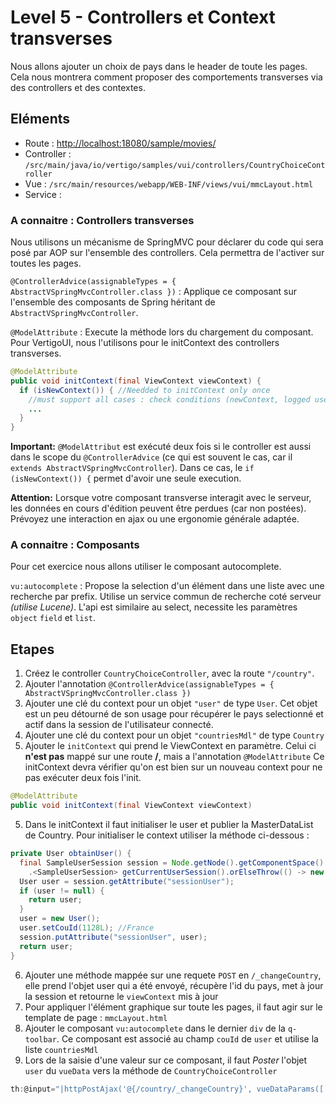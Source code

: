 # Level 5 - Controllers et Context transverses

Nous allons ajouter un choix de pays dans le header de toute les pages.
Cela nous montrera comment proposer des comportements transverses via des controllers et des contextes.

## Eléments

- Route : [http://localhost:18080/sample/movies/](http://localhost:18080/sample/movies/)
- Controller : `/src/main/java/io/vertigo/samples/vui/controllers/CountryChoiceController`
- Vue : `/src/main/resources/webapp/WEB-INF/views/vui/mmcLayout.html`
- Service : 


### A connaitre : Controllers transverses

Nous utilisons un mécanisme de SpringMVC pour déclarer du code qui sera posé par AOP sur l'ensemble des controllers. 
Cela permettra de l'activer sur toutes les pages.

`@ControllerAdvice(assignableTypes = { AbstractVSpringMvcController.class })` : Applique ce composant sur l'ensemble des composants de Spring héritant de `AbstractVSpringMvcController`.

`@ModelAttribute` : Execute la méthode lors du chargement du composant. Pour VertigoUI, nous l'utilisons pour le initContext des controllers transverses.
```Java
@ModelAttribute
public void initContext(final ViewContext viewContext) {
  if (isNewContext()) { //Needded to initContext only once
    //must support all cases : check conditions (newContext, logged user, etc..)
    ...
  }
}
```

**Important:** `@ModelAttribut` est exécuté deux fois si le controller est aussi dans le scope du `@ControllerAdvice` (ce qui est souvent le cas, car il `extends AbstractVSpringMvcController`). Dans ce cas, le `if (isNewContext()) {` permet d'avoir une seule execution.

**Attention:** Lorsque votre composant transverse interagit avec le serveur, les données en cours d'édition peuvent être perdues (car non postées).
Prévoyez une interaction en ajax ou une ergonomie générale adaptée.


### A connaitre : Composants

Pour cet exercice nous allons utiliser le composant autocomplete.

`vu:autocomplete` : Propose la selection d'un élément dans une liste avec une recherche par prefix. Utilise un service commun de recherche coté serveur *(utilise Lucene)*. L'api est similaire au select, necessite les paramètres `object` `field` et `list`.


## Etapes

1. Créez le controller `CountryChoiceController`, avec la route `"/country"`.
2. Ajouter l'annotation `@ControllerAdvice(assignableTypes = { AbstractVSpringMvcController.class })`
3. Ajouter une clé du context pour un objet `"user"` de type `User`. Cet objet est un peu détourné de son usage pour récupérer le pays selectionné et actif dans la session de l'utilisateur connecté.
3. Ajouter une clé du context pour un objet `"countriesMdl"` de type `Country`
4. Ajouter le `initContext` qui prend le ViewContext en paramètre. Celui ci **n'est pas** mappé sur une route **/**, mais a l'annotation `@ModelAttribute`
Ce initContext devra vérifier qu'on est bien sur un nouveau context pour ne pas exécuter deux fois l'init.
```Java
@ModelAttribute
public void initContext(final ViewContext viewContext)
```
5. Dans le initContext il faut initialiser le user et publier la MasterDataList de Country. Pour initialiser le context utiliser la méthode ci-dessous :
```Java
private User obtainUser() {
  final SampleUserSession session = Node.getNode().getComponentSpace().resolve(VSecurityManager.class)
	.<SampleUserSession> getCurrentUserSession().orElseThrow(() -> new VSecurityException(MessageText.of("No active session found")));
  User user = session.getAttribute("sessionUser");
  if (user != null) {
    return user;
  }
  user = new User();
  user.setCouId(1128L); //France
  session.putAttribute("sessionUser", user);
  return user;
}
```
6. Ajouter une méthode mappée sur une requete `POST` en `/_changeCountry`, elle prend l'objet user qui a été envoyé, récupère l'id du pays, met à jour la session et retourne le `viewContext` mis à jour
7. Pour appliquer l'élément graphique sur toute les pages, il faut agir sur le template de page : `mmcLayout.html`
8. Ajouter le composant `vu:autocomplete` dans le dernier `div` de la `q-toolbar`. Ce composant est associé au champ `couId` de `user` et utilise la liste `countriesMdl`
9. Lors de la saisie d'une valeur sur ce composant, il faut *Poster* l'objet `user` du `vueData` vers la méthode de `CountryChoiceController`
```Javascript
th:@input="|httpPostAjax('@{/country/_changeCountry}', vueDataParams(['user']))|"
```

